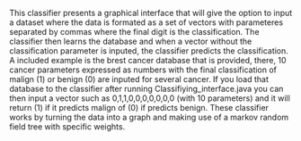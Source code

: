 This classifier presents a graphical interface that will give the option to input a dataset where the data is formated as a set of vectors with parameteres separated by commas where the final digit
is the classification. The classifier then learns the database and when a vector without the classification parameter is inputed, the classifier predicts the classification. A included example is the 
brest cancer database that is provided, there, 10 cancer parameters expressed as numbers with the final classification of malign (1) or benign (0) are inputed for several cancer. If you load that database to the 
classifier after running Classifiying_interface.java you can then input a vector such as 0,1,1,0,0,0,0,0,0,0 (with 10 parameters) and it will return (1) if it predicts malign of (0) if predicts benign. These classifier
works by turning the data into a graph and making use of a markov random field tree with specific weights.

